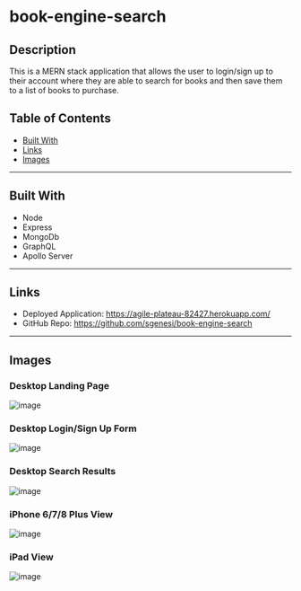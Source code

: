 # book-engine-search

## Description

This is a MERN stack application that allows the user to login/sign up to their account where they are able to search for books and then save them to a list of books to purchase.

## Table of Contents
* [Built With](#built-with)
* [Links](#links)
* [Images](#images)
---

## Built With

* Node
* Express
* MongoDb
* GraphQL
* Apollo Server
---

## Links
* Deployed Application: https://agile-plateau-82427.herokuapp.com/
* GitHub Repo: https://github.com/sgenesi/book-engine-search
---

## Images

### Desktop Landing Page
![image](https://user-images.githubusercontent.com/71858457/116818670-d6c25180-ab29-11eb-8d1e-80a301f1c8f2.png)

### Desktop Login/Sign Up Form
![image](https://user-images.githubusercontent.com/71858457/116818710-f5c0e380-ab29-11eb-8736-5ee77e3bd8fc.png)

### Desktop Search Results
![image](https://user-images.githubusercontent.com/71858457/116818745-33257100-ab2a-11eb-9727-15fa7be9a7c7.png)

### iPhone 6/7/8 Plus View
![image](https://user-images.githubusercontent.com/71858457/116818797-6f58d180-ab2a-11eb-86fc-79315acebfa9.png)

### iPad View
![image](https://user-images.githubusercontent.com/71858457/116818817-826ba180-ab2a-11eb-8295-93352cadc9ed.png)
